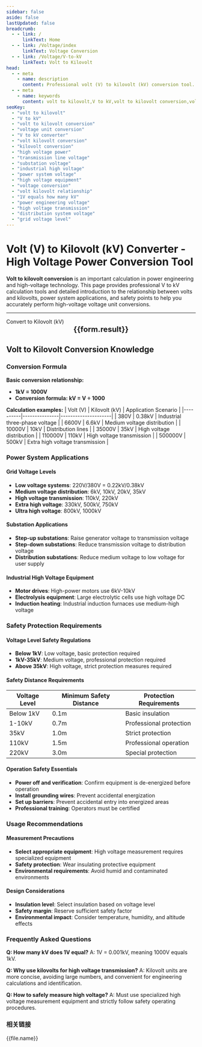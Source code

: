 ```yaml
---
sidebar: false
aside: false
lastUpdated: false
breadcrumb: 
  - - link: /
      linkText: Home
  - - link: /Voltage/index
      linkText: Voltage Conversion
  - - link: /Voltage/V-to-kV
      linkText: Volt to Kilovolt
head:
  - - meta
    - name: description
      content: Professional volt (V) to kilovolt (kV) conversion tool. Provides accurate V to kV conversion, detailed explanation of the relationship between volts and kilovolts, conversion formulas, and high-voltage power system applications. Suitable for power engineers, high-voltage technicians, electrical designers, and power system professionals, covering transmission lines, substations, industrial high-voltage equipment, and other fields.
  - - meta
    - name: keywords
      content: volt to kilovolt,V to kV,volt to kilovolt conversion,voltage unit conversion,V to kV converter,volt kilovolt conversion,kilovolt conversion,high voltage power,transmission line voltage,substation voltage,industrial high voltage,power system voltage,high voltage equipment,voltage conversion,volt kilovolt relationship
seoKey:
  - "volt to kilovolt"
  - "V to kV"
  - "volt to kilovolt conversion"
  - "voltage unit conversion"
  - "V to kV converter"
  - "volt kilovolt conversion"
  - "kilovolt conversion"
  - "high voltage power"
  - "transmission line voltage"
  - "substation voltage"
  - "industrial high voltage"
  - "power system voltage"
  - "high voltage equipment"
  - "voltage conversion"
  - "volt kilovolt relationship"
  - "1V equals how many kV"
  - "power engineering voltage"
  - "high voltage transmission"
  - "distribution system voltage"
  - "grid voltage level"
---
```


# Volt (V) to Kilovolt (kV) Converter - High Voltage Power Conversion Tool

**Volt to kilovolt conversion** is an important calculation in power engineering and high-voltage technology. This page provides professional V to kV calculation tools and detailed introduction to the relationship between volts and kilovolts, power system applications, and safety points to help you accurately perform high-voltage voltage unit conversions.

---

<script setup>
import { onMounted, reactive, inject, ref } from 'vue'
import { NButton, NForm, NFormItem, NInput, NInputNumber, NSelect, NCard, useMessage, NGrid, NGi } from 'naive-ui'
import { defineClientComponent } from 'vitepress'
import { Voltage } from '../files';

const convert = inject('convert')
const seoKey = [
  'volt to kilovolt','V to kV','volt to kilovolt conversion','voltage unit conversion','V to kV converter',
  'volt kilovolt conversion','kilovolt conversion','high voltage power','transmission line voltage','substation voltage',
  'industrial high voltage','power system voltage','high voltage equipment','voltage conversion','volt kilovolt relationship',
  '1V equals how many kV','power engineering voltage','high voltage transmission','distribution system voltage','grid voltage level'
]

const formRef = ref(null);
const rules = {
  number: {
    required: true,
    type: 'number',
    trigger: "blur",
    message: 'Please enter a number'
  }
}

const form = reactive({
  number: null,
  result: '',
  title: 'Volt (V) to Kilovolt (kV)',
})

const convertHandler = (e) => {
  e.preventDefault;
  formRef.value?.validate((errors) => {
    if (!errors) {
      const result = form.number / 1000;
      form.result = `${form.number}V = ${result}kV`
    }
  })
}
</script>

<n-form size="large" :model="form" ref='formRef' :rules="rules">
  <n-form-item label="Volt (V) Value" path="number">
    <n-input-number size="large" style="width:100%" :min="0" v-model:value="form.number" placeholder="Enter volt value" />
  </n-form-item>
  <n-form-item>
    <n-button type="info" style="width:100%" @click="convertHandler">Convert to Kilovolt (kV)</n-button>
  </n-form-item>
</n-form>
<n-card embedded :bordered="false" hoverable style="margin-top: 16px;">
  <template #header>
    <div style="text-align:center;font-size:16px;color:#666;">
      {{form.title}}
    </div>
  </template>
  <div style="text-align:center;font-size:20px;">
    <strong>{{form.result}}</strong>
  </div>
  <template #footer>
    <div style="text-align:center;font-size:12px;color:#999;">
      <span v-for="(keyword, index) in seoKey" :key="index">
        {{keyword}}<span v-if="index < seoKey.length - 1"> | </span>
      </span>
    </div>
  </template>
</n-card>

## Volt to Kilovolt Conversion Knowledge

### Conversion Formula

**Basic conversion relationship:**
- **1kV = 1000V**
- **Conversion formula: kV = V ÷ 1000**

**Calculation examples:**
| Volt (V) | Kilovolt (kV) | Application Scenario |
|----------|---------------|---------------------|
| 380V | 0.38kV | Industrial three-phase voltage |
| 6600V | 6.6kV | Medium voltage distribution |
| 10000V | 10kV | Distribution lines |
| 35000V | 35kV | High voltage distribution |
| 110000V | 110kV | High voltage transmission |
| 500000V | 500kV | Extra high voltage transmission |

### Power System Applications

#### Grid Voltage Levels
- **Low voltage systems**: 220V/380V = 0.22kV/0.38kV
- **Medium voltage distribution**: 6kV, 10kV, 20kV, 35kV
- **High voltage transmission**: 110kV, 220kV
- **Extra high voltage**: 330kV, 500kV, 750kV
- **Ultra high voltage**: 800kV, 1000kV

#### Substation Applications
- **Step-up substations**: Raise generator voltage to transmission voltage
- **Step-down substations**: Reduce transmission voltage to distribution voltage
- **Distribution substations**: Reduce medium voltage to low voltage for user supply

#### Industrial High Voltage Equipment
- **Motor drives**: High-power motors use 6kV-10kV
- **Electrolysis equipment**: Large electrolytic cells use high voltage DC
- **Induction heating**: Industrial induction furnaces use medium-high voltage

### Safety Protection Requirements

#### Voltage Level Safety Regulations
- **Below 1kV**: Low voltage, basic protection required
- **1kV-35kV**: Medium voltage, professional protection required
- **Above 35kV**: High voltage, strict protection measures required

#### Safety Distance Requirements
| Voltage Level | Minimum Safety Distance | Protection Requirements |
|---------------|-------------------------|------------------------|
| Below 1kV | 0.1m | Basic insulation |
| 1-10kV | 0.7m | Professional protection |
| 35kV | 1.0m | Strict protection |
| 110kV | 1.5m | Professional operation |
| 220kV | 3.0m | Special protection |

#### Operation Safety Essentials
- **Power off and verification**: Confirm equipment is de-energized before operation
- **Install grounding wires**: Prevent accidental energization
- **Set up barriers**: Prevent accidental entry into energized areas
- **Professional training**: Operators must be certified

### Usage Recommendations

#### Measurement Precautions
- **Select appropriate equipment**: High voltage measurement requires specialized equipment
- **Safety protection**: Wear insulating protective equipment
- **Environmental requirements**: Avoid humid and contaminated environments

#### Design Considerations
- **Insulation level**: Select insulation based on voltage level
- **Safety margin**: Reserve sufficient safety factor
- **Environmental impact**: Consider temperature, humidity, and altitude effects

### Frequently Asked Questions

**Q: How many kV does 1V equal?**
A: 1V = 0.001kV, meaning 1000V equals 1kV.

**Q: Why use kilovolts for high voltage transmission?**
A: Kilovolt units are more concise, avoiding large numbers, and convenient for engineering calculations and identification.

**Q: How to safely measure high voltage?**
A: Must use specialized high voltage measurement equipment and strictly follow safety operating procedures.

### 相关链接
<n-grid x-gap="12" :cols="2">
  <n-gi v-for="(file, index) in Voltage" :key="index">
    <n-button
      text
      tag="a"
      :href="file.path"
      type="info"
    >
      {{file.name}}
    </n-button>
  </n-gi>
</n-grid>